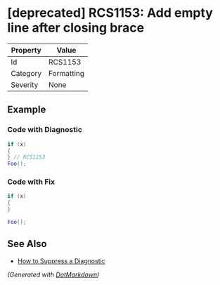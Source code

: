 # \[deprecated\] RCS1153: Add empty line after closing brace

| Property | Value      |
| -------- | ---------- |
| Id       | RCS1153    |
| Category | Formatting |
| Severity | None       |

## Example

### Code with Diagnostic

```csharp
if (x)
{
} // RCS1153
Foo();
```

### Code with Fix

```csharp
if (x)
{
}

Foo();
```

## See Also

* [How to Suppress a Diagnostic](../HowToConfigureAnalyzers.md#how-to-suppress-a-diagnostic)


*\(Generated with [DotMarkdown](http://github.com/JosefPihrt/DotMarkdown)\)*